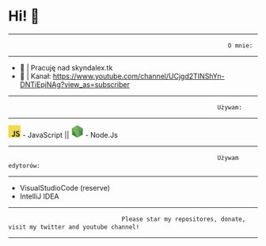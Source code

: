 # Hi! 👋

**********************************************************************************************************************************************************************************
                                                                  O mnie: 
**********************************************************************************************************************************************************************************

- 🔭 | Pracuję nad skyndalex.tk
- 🎥 | Kanał: https://www.youtube.com/channel/UCjgd2TINShYn-DNTiEpjNAg?view_as=subscriber
**********************************************************************************************************************************************************************************
                                                               Używam:
**********************************************************************************************************************************************************************************

<code><img height="25" src="https://raw.githubusercontent.com/github/explore/80688e429a7d4ef2fca1e82350fe8e3517d3494d/topics/javascript/javascript.png"></code> - JavaScript  || <code><img height="25" src="https://raw.githubusercontent.com/github/explore/80688e429a7d4ef2fca1e82350fe8e3517d3494d/topics/nodejs/nodejs.png"></code>  - Node.Js
**********************************************************************************************************************************************************************************
                                                               Używam edytorów:
**********************************************************************************************************************************************************************************
- VisualStudioCode (reserve)
- IntelliJ IDEA  
***********************************************************************************************************************************************************************************

                                    Please star my repositores, donate, visit my twitter and youtube channel!
  
***********************************************************************************************************************************************************************************
